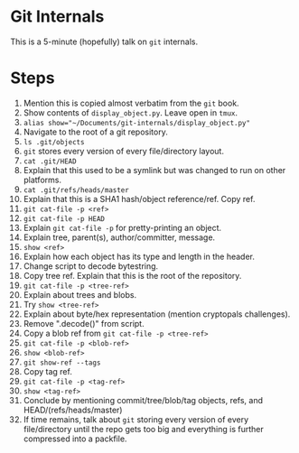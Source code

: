 Git Internals
=============

This is a 5-minute (hopefully) talk on `git` internals.

# Steps
1. Mention this is copied almost verbatim from the `git` book.
1. Show contents of `display_object.py`. Leave open in `tmux`.
1. `alias show="~/Documents/git-internals/display_object.py"`
1. Navigate to the root of a git repository.
1. `ls .git/objects`
1. `git` stores every version of every file/directory layout.
1. `cat .git/HEAD`
1. Explain that this used to be a symlink but was changed to run on other
   platforms.
1. `cat .git/refs/heads/master`
1. Explain that this is a SHA1 hash/object reference/ref. Copy ref.
1. `git cat-file -p <ref>`
1. `git cat-file -p HEAD`
1. Explain `git cat-file -p` for pretty-printing an object.
1. Explain tree, parent(s), author/committer, message.
1. `show <ref>`
1. Explain how each object has its type and length in the header.
1. Change script to decode bytestring.
1. Copy tree ref. Explain that this is the root of the repository.
1. `git cat-file -p <tree-ref>`
1. Explain about trees and blobs.
1. Try `show <tree-ref>`
1. Explain about byte/hex representation (mention cryptopals challenges).
1. Remove ".decode()" from script.
1. Copy a blob ref from `git cat-file -p <tree-ref>`
1. `git cat-file -p <blob-ref>`
1. `show <blob-ref>`
1. `git show-ref --tags`
1. Copy tag ref.
1. `git cat-file -p <tag-ref>`
1. `show <tag-ref>`
1. Conclude by mentioning commit/tree/blob/tag objects, refs, and
   HEAD/(refs/heads/master)
1. If time remains, talk about `git` storing every version of every
   file/directory until the repo gets too big and everything is further
   compressed into a packfile.
